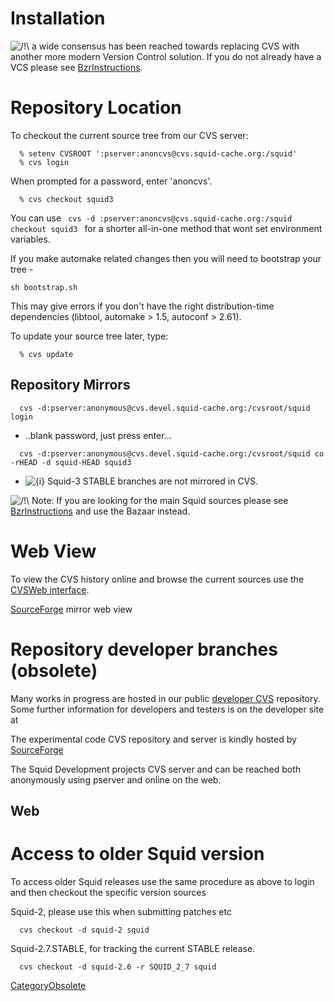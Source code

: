 # Installation

![/\!\\](https://wiki.squid-cache.org/wiki/squidtheme/img/alert.png) a
wide consensus has been reached towards replacing CVS with another more
modern Version Control solution. If you do not already have a VCS please
see
[BzrInstructions](https://wiki.squid-cache.org/CvsInstructions/BzrInstructions#).

# Repository Location

To checkout the current source tree from our CVS server:

``` 
  % setenv CVSROOT ':pserver:anoncvs@cvs.squid-cache.org:/squid'
  % cvs login
```

When prompted for a password, enter 'anoncvs'.

``` 
  % cvs checkout squid3
```

You can use `  cvs -d :pserver:anoncvs@cvs.squid-cache.org:/squid
checkout squid3  ` for a shorter all-in-one method that wont set
environment variables.

If you make automake related changes then you will need to bootstrap
your tree -

    sh bootstrap.sh

This may give errors if you don't have the right distribution-time
dependencies (libtool, automake \> 1.5, autoconf \> 2.61).

To update your source tree later, type:

``` 
  % cvs update
```

## Repository Mirrors

``` 
  cvs -d:pserver:anonymous@cvs.devel.squid-cache.org:/cvsroot/squid login
```

  - ..blank password, just press enter...

<!-- end list -->

``` 
  cvs -d:pserver:anonymous@cvs.devel.squid-cache.org:/cvsroot/squid co -rHEAD -d squid-HEAD squid3
```

  - ![{i}](https://wiki.squid-cache.org/wiki/squidtheme/img/icon-info.png)
    Squid-3 STABLE branches are not mirrored in CVS.

![/\!\\](https://wiki.squid-cache.org/wiki/squidtheme/img/alert.png)
Note: If you are looking for the main Squid sources please see
[BzrInstructions](https://wiki.squid-cache.org/CvsInstructions/BzrInstructions#)
and use the Bazaar instead.

# Web View

To view the CVS history online and browse the current sources use the
[CVSWeb interface](http://www.squid-cache.org/cgi-bin/cvsweb.cgi).

[SourceForge](http://sourceforge.net/) mirror web view
[](http://squid.cvs.sourceforge.net/squid/squid3/)

# Repository developer branches (obsolete)

Many works in progress are hosted in our public [developer
CVS](http://devel.squid-cache.org/CVS.html) repository. Some further
information for developers and testers is on the developer site at
[](http://devel.squid-cache.org/)

The experimental code CVS repository and server is kindly hosted by
[SourceForge](http://sourceforge.net/)

The Squid Development projects CVS server and can be reached both
anonymously using pserver and online on the web.

## Web

# Access to older Squid version

To access older Squid releases use the same procedure as above to login
and then checkout the specific version sources

Squid-2, please use this when submitting patches etc

``` 
  cvs checkout -d squid-2 squid
```

Squid-2.7.STABLE, for tracking the current STABLE release.

``` 
  cvs checkout -d squid-2.6 -r SQUID_2_7 squid
```

[CategoryObsolete](https://wiki.squid-cache.org/CvsInstructions/CategoryObsolete#)
